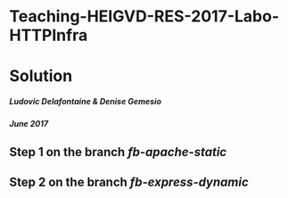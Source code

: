 # Teaching-HEIGVD-RES-2017-Labo-HTTPInfra
# Solution
##### Ludovic Delafontaine & Denise Gemesio
##### June 2017

## Step 1 on the branch *fb-apache-static*
## Step 2 on the branch *fb-express-dynamic*
